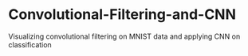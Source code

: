 # Convolutional-Filtering-and-CNN
Visualizing convolutional filtering on MNIST data and applying CNN on classification  

